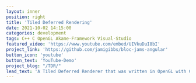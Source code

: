 ```yaml
---
layout: inner
position: right
title: 'Tiled Deferred Rendering'
date: 2021-10-02 14:15:00
categories: development
tags: C++ C OpenGL Akame-Framework Visual-Studio
featured_video: 'https://www.youtube.com/embed/UIVkuDuI8bI'
project_link: 'https://github.com/jamigibbs/bloc-jams-angular'
button_icon: 'youtube'
button_text: 'YouTube-Demo'
project_blog: "/TDR/"
lead_text: 'A Tiled Deferred Renderer that was written in OpenGL with Compute Shader.'
---
```

